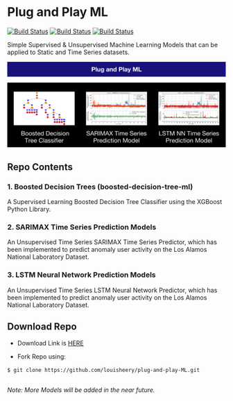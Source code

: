 
# Plug and Play ML

[![Build Status](https://img.shields.io/badge/python-3-blue)](https://github.com/louisheery/plug-and-play-ML)
[![Build Status](https://img.shields.io/badge/build-v1.1-brightgreen)](https://github.com/louisheery/plug-and-play-ML)
[![Build Status](https://img.shields.io/badge/build_status-alpha-orange)](https://github.com/louisheery/plug-and-play-ML)


Simple Supervised &amp; Unsupervised Machine Learning Models that can be applied to Static and Time Series datasets.

![alt text](https://github.com/louisheery/plug-and-play-ML/blob/master/plug-and-play-ml-screenshots.png)

## Repo Contents
### 1. Boosted Decision Trees (boosted-decision-tree-ml)
A Supervised Learning Boosted Decision Tree Classifier using the XGBoost Python Library.

### 2. SARIMAX Time Series Prediction Models
An Unsupervised Time Series SARIMAX Time Series Predictor, which has been implemented to predict anomaly user activity on the Los Alamos National Laboratory Dataset.

### 3. LSTM Neural Network Prediction Models
An Unsupervised Time Series LSTM Neural Network Predictor, which has been implemented to predict anomaly user activity on the Los Alamos National Laboratory Dataset.

## Download Repo
- Download Link is [HERE](https://github.com/louisheery/plug-and-play-ML/archive/master.zip)

- Fork Repo using:
```
$ git clone https://github.com/louisheery/plug-and-play-ML.git
```


## 
*Note: More Models will be added in the near future.*
